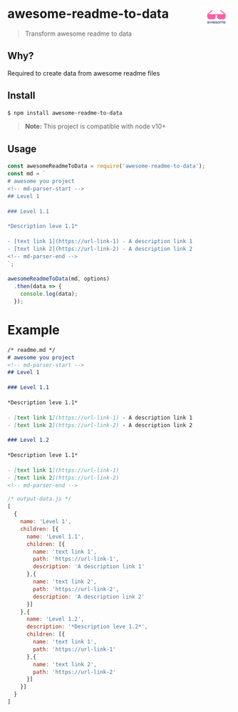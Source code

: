 # <img valign="text-bottom" height="49" src="assets/logo.svg" align="right"> awesome-readme-to-data
> Transform awesome readme to data

## Why?
Required to create data from awesome readme files

## Install

```bash
$ npm install awesome-readme-to-data
```

> **Note:** This project is compatible with node v10+

## Usage

```js
const awesomeReadmeToData = require('awesome-readme-to-data');
const md = `
# awesome you project
<!-- md-parser-start -->
## Level 1

### Level 1.1

*Description leve 1.1*

- [text link 1](https://url-link-1) - A description link 1
- [text link 2](https://url-link-2) - A description link 2
<!-- md-parser-end -->
`;

awesomeReadmeToData(md, options)
  .then(data => {
    console.log(data);
  });
```

# Example

```md
/* readme.md */
# awesome you project
<!-- md-parser-start -->
## Level 1

### Level 1.1

*Description leve 1.1*

- [text link 1](https://url-link-1) - A description link 1
- [text link 2](https://url-link-2) - A description link 2

### Level 1.2

*Description leve 1.1*

- [text link 1](https://url-link-1)
- [text link 2](https://url-link-2)
<!-- md-parser-end -->
```

```js
/* output-data.js */
[
  {
    name: 'Level 1',
    children: [{
      name: 'Level 1.1',
      children: [{
        name: 'text link 1',
        path: 'https://url-link-1',
        description: 'A description link 1'
      },{
        name: 'text link 2',
        path: 'https://url-link-2',
        description: 'A description link 2'
      }]
    },{
      name: 'Level 1.2',
      description: '*Description leve 1.2*',
      children: [{
        name: 'text link 1',
        path: 'https://url-link-1'
      },{
        name: 'text link 2',
        path: 'https://url-link-2'
      }]
    }]
  }
]
```